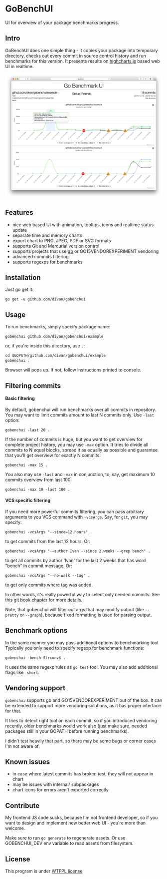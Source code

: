 
# GoBenchUI

UI for overview of your package benchmarks progress.

## Intro

GoBenchUI does one simple thing - it copies your package into temporary directory, checks out every commit in source control history and run benchmarks for this version. It presents results on [highcharts.js](http://www.highcharts.com) based web UI in realtime.

 <img src="./demo/demo.png" alt="gobenchui demo image" width="800">

## Features

* nice web based UI with animation, tooltips, icons and realtime status update
* separate time and memory charts
* export chart to PNG, JPEG, PDF or SVG formats
* supports Git and Mercurial version control
* supports projects that use [gb](http://getgb.io) or GO15VENDOREXPERIMENT vendoring
* advanced commits filtering
* supports regexps for benchmarks

## Installation

Just go get it:

    go get -u github.com/divan/gobenchui

## Usage

To run benchmarks, simply specify package name:

    gobenchui github.com/divan/gobenchui/example

or, if you're inside this directory, use `.`:

    cd $GOPATH/github.com/divan/gobenchui/example
    gobenchui .

Browser will pops up. If not, follow instructions printed to console.

## Filtering commits

#### Basic filtering

By default, gobenchui will run benchmarks over all commits in repository. You may want to limit commits amount to last N commits only. Use `-last` option:

    gobenchui -last 20 .

If the number of commits is huge, but you want to get overview for complete project history, you may use `-max` option. It tries to divide all commits to N equal blocks, spread it as equally as possible and guarantee that you'll get overview for exactly N commits:

    gobenchui -max 15 .
    
You also may use `-last` and `-max` in conjunction, to, say, get maximum 10 commits overview from last 100:

    gobenchui -max 10 -last 100 .

#### VCS specific filtering

If you need more powerful commits filtering, you can pass arbitrary arguments to you VCS command with `-vcsArgs`. Say, for `git`, you may specify:

    gobenchui -vcsArgs "--since=12.hours" .

to get commits from the last 12 hours. Or:

    gobenchui -vcsArgs "--author Ivan --since 2.weeks --grep bench" .
    
to get all commits by author 'Ivan' for the last 2 weeks that has word "bench" in commit message. Or:

    gobenchui -vcsArgs "--no-walk --tag" .
    
to get only commits where tag was added.

In other words, it's really powerful way to select only needed commits. See this [git book chapter](https://git-scm.com/book/en/v2/Git-Basics-Viewing-the-Commit-History) for more details.

Note, that gobenchui will filter out args that may modify output (like `--pretty` or `--graph`), because fixed formatting is used for parsing output.

## Benchmark options

In the same manner you may pass additional options to benchmarking tool. Typically you only need to specify regexp for benchmark functions:

    gobenchui -bench Strconv$ .
    
It uses the same regexp rules as `go test` tool. You may also add additional flags like `-short`.

## Vendoring support

`gobenchui` supports gb and GO15VENDOREXPERIMENT out of the box. It can be extended to support more vendoring solutions, as it has proper interface for that.

It tries to detect right tool on each commit, so if you introduced vendoring recently, older benchmarks would work also (just make sure, needed packages still in your GOPATH before running benchmarks).

I didn't test heavily that part, so there may be some bugs or corner cases I'm not aware of.

## Known issues

 * in case where latest commits has broken test, they will not appear in chart
 * may be issues with internal/ subpackages
 * chart icons for errors aren't exported correctly

## Contribute
 
My frontend JS code sucks, because I'm not frontend developer, so if you want to design and implement new better web UI - you're more than welcome.

Make sure to run `go generate` to regenerate assets. Or use GOBENCHUI_DEV env variable to read assets from filesystem.

## License

This program is under [WTFPL license](http://www.wtfpl.net)
